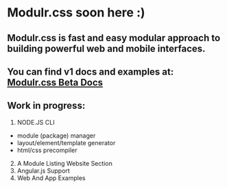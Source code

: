 # Modulr.css soon here :) 
## Modulr.css is fast and easy modular approach to building powerful web and mobile interfaces.
You can find v1 docs and examples at: [Modulr.css Beta Docs](https://decorator.io/modulr/) 
---
Work in progress:
---
1. NODE.JS CLI
 * module (package) manager
 * layout/element/template generator
 * html/css precompiler
2. A Module Listing Website Section
3. Angular.js Support
4. Web And App Examples
